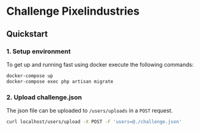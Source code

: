 # Challenge Pixelindustries

## Quickstart
### 1. Setup environment
To get up and running fast using docker execute the following commands:
```bash
docker-compose up
docker-compose exec php artisan migrate
```
### 2. Upload challenge.json
The json file can be uploaded to `/users/uploads` in a `POST` request.
```bash
curl localhost/users/upload -X POST -F 'users=@./challenge.json'
```
